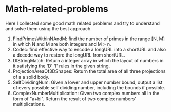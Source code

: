 # Math-related-problems

Here I collected some good math related problems and try to understand and solve them using the best approach.

1. FindPrimesWithinNAndM: find the number of primes in the range [N, M] in which N and M are both integers and M > n.
2. Codec: find effective way to encode a longURL into a shortURL and also a decode way to restore the longURL from shortURL.
3. DIStringMatch: Return a integer array in which the layout of numbers in it satisfying the 'D' 'I' rules in the given string.
4. ProjectionAreaOf3DShapes: Return the total area of all three projections of a a solid body.
5. SelfDividingNum: Given a lower and upper number bound, output a list of every possible self dividing number, including the bounds if possible.
6. ComplexNumberMultiplication: Given two complex numbers all in the form of "a+bi". Return the result of two complex numbers' multiplications.
